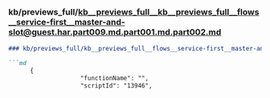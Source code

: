 ### kb/previews_full/kb__previews_full__kb__previews_full__flows__service-first__master-and-slot@guest.har.part009.md.part001.md.part002.md

```md
### kb/previews_full/kb__previews_full__flows__service-first__master-and-slot@guest.har.part009.md.part001.md (part 002)

```md
      {
                    "functionName": "",
                    "scriptId": "13946",
         
```

```

```
